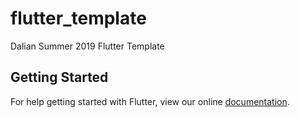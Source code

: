 # flutter_template

Dalian Summer 2019 Flutter Template

## Getting Started

For help getting started with Flutter, view our online
[documentation](https://flutter.io/).
